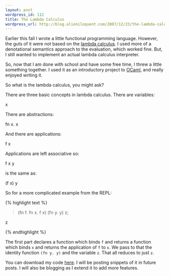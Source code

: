 ```yaml
---
layout: post
wordpress_id: 112
title: The Lambda Calculus
wordpress_url: http://blog.alieniloquent.com/2007/12/23/the-lambda-calculus/
---
```

Earlier this fall I wrote a little functional programming language. However,
the guts of it were not based on the [lambda calculus][1]. I used more of a
denotational semantics approach to the evaluation, which worked fine. But, I
still wanted to implement an actual lambda calculus interpreter.

So, now that I am done with school and have some free time, I threw a little
something together. I used it as an introductory project to [OCaml][2], and
really enjoyed writing it.

So what is the lambda calculus, you might ask?

There are three basic concepts in lambda calculus. There are variables:

x

There are abstractions:

fn x. x

And there are applications:

f x

Applications are left associative so:

f x y

is the same as:

(f x) y

So for a more complicated example from the REPL:

{% highlight text %}

> (fn f. fn x. f x) (fn y. y) z;

z

{% endhighlight %}

The first part declares a function which binds `f` and returns a function
which binds `x` and returns the application of `f` to `x`. We pass to that the
identity function `(fn y. y)` and the variable `z`. That all reduces to just
`z`.

You can download my code [here][3]. I will be posting snippets of it in future
posts. I will also be blogging as I extend it to add more features.

   [1]: http://en.wikipedia.org/wiki/Lambda_calculus

   [2]: http://caml.inria.fr/

   [3]: http://www.alieniloquent.com/code/lambda/

